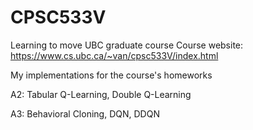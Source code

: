 # CPSC533V
Learning to move UBC graduate course 
Course website: https://www.cs.ubc.ca/~van/cpsc533V/index.html 

My implementations for the course's homeworks

A2: Tabular Q-Learning, Double Q-Learning 

A3: Behavioral Cloning, DQN, DDQN
